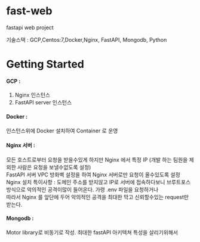 # fast-web
fastapi web project


기술스택 : GCP,Centos:7,Docker,Nginx, FastAPI, Mongodb, Python 


# Getting Started


#### GCP : 
1. Nginx 인스턴스 
2. FastAPI server 인스턴스   

#### Docker :  
인스턴스위에 Docker 설치하여 Container 로 운영   

#### Nginx 서버 :
모든 호스트로부터 요청을 받을수있게 하지만 Nginx 에서 특정 IP (개발 하는 팀원을 제외한 사람은 요청을 보낼수없도록 설정)  
FastAPI 서버 VPC 방화벽 설정을 하여 Nginx 서버로만 요청이 올수있도록 설정   
Nginx 설치 특이사항 : 
도메인 주소를 받지않고 IP로 서버에 접속하다보니 브루트포스방식으로 악의적인 공격이많이 들어온다. 가령 .env 파일을 요청하거나   
따라서 Nginx 를 앞단에 두어 악의적인 공격을 최대한 막고 신뢰할수있는 request만 받는다.  


#### Mongodb :
Motor library로 비동기로 작성. 최대한 fastAPI 아키텍쳐 특성을 살리기위해서  







